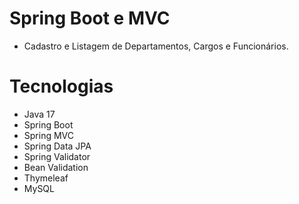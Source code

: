 # Spring Boot e MVC

* Cadastro e Listagem de Departamentos, Cargos e Funcionários.

# Tecnologias
* Java 17
* Spring Boot
* Spring MVC
* Spring Data JPA
* Spring Validator
* Bean Validation
* Thymeleaf
* MySQL
